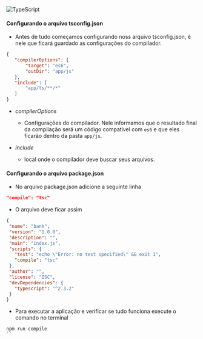 ![TypeScript](https://miro.medium.com/max/510/1*gPQDzHAT_df9y6491dhxag.png)


#### Configurando o arquivo tsconfig.json

 - Antes de tudo começamos configurando noss arquivo tsconfig.json, é nele que ficará guardado as configurações do compilador.
 
 ```json
 {
    "compilerOptions": {
        "target": "es6",
        "outDir": "app/js"
    },
    "include": [
        "app/ts/**/*"
    ]
}
 ```
 - *compilerOptions*
    - Configurações do compilador. Nele informamos que o resultado final da compilação será um código compatível com ```es6``` e que eles ficarão dentro da pasta ```app/js```.
  
  - *include*
     -  local onde o compilador deve buscar seus arquivos.
 
 #### Configurando o arquivo package.json
 
 - No arquivo  package.json adicione a seguinte linha
 
 ```json
 "compile": "tsc"
 ```
 - O arquivo deve ficar assim
 
 ```json
{
  "name": "bank",
  "version": "1.0.0",
  "description": "",
  "main": "index.js",
  "scripts": {
    "test": "echo \"Error: no test specified\" && exit 1",
    "compile": "tsc"
  },
  "author": "",
  "license": "ISC",
  "devDependencies": {
    "typescript": "^2.3.2"
  }
}
```

- Para executar a aplicação e verificar se tudo funciona execute o comando no terminal
```shell
npm run compile
``

 
